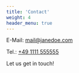 ```yaml
---
title: 'Contact'
weight: 4
header_menu: true
---
```

E-Mail: [mail@janedoe.com](mailto:your-email@your-domain.com)

Tel.: [+49 1111 555555](tel:+491111555555)

Let us get in touch!
